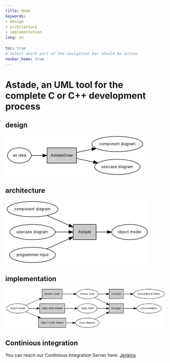 ```yaml
---
title: Home
keywords:
- design
- architecture
- implementation
lang: en

toc: true
# select which part of the navigation bar should be active
navbar_home: true
---
```


Astade, an UML tool for the complete C or C++ development process
=================================================================

design
------

![draw an idea](media/idea.png)

architecture
------------

![make an architecture](media/astade.png)

implementation
--------------

![generate the code and the documentation](media/implementation.png)

Continious integration
----------------------

You can reach our Continious Integration Server here: [Jenkins](http://dev.astade.de)
